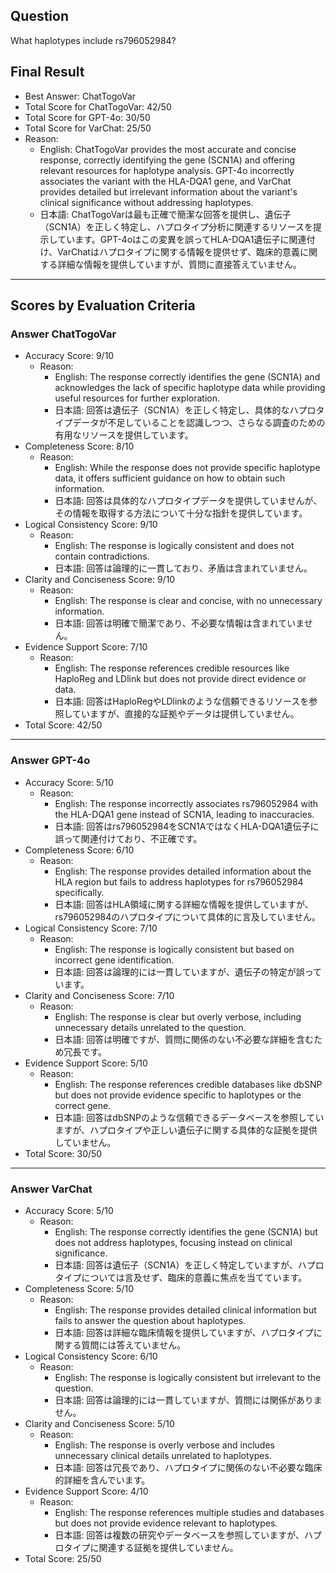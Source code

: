 ## Question

What haplotypes include rs796052984?

## Final Result

- Best Answer: ChatTogoVar
- Total Score for ChatTogoVar: 42/50
- Total Score for GPT-4o: 30/50
- Total Score for VarChat: 25/50
- Reason:
  - English: ChatTogoVar provides the most accurate and concise response, correctly identifying the gene (SCN1A) and offering relevant resources for haplotype analysis. GPT-4o incorrectly associates the variant with the HLA-DQA1 gene, and VarChat provides detailed but irrelevant information about the variant's clinical significance without addressing haplotypes.
  - 日本語: ChatTogoVarは最も正確で簡潔な回答を提供し、遺伝子（SCN1A）を正しく特定し、ハプロタイプ分析に関連するリソースを提示しています。GPT-4oはこの変異を誤ってHLA-DQA1遺伝子に関連付け、VarChatはハプロタイプに関する情報を提供せず、臨床的意義に関する詳細な情報を提供していますが、質問に直接答えていません。

---

## Scores by Evaluation Criteria

### Answer ChatTogoVar
- Accuracy Score: 9/10
  - Reason: 
    - English: The response correctly identifies the gene (SCN1A) and acknowledges the lack of specific haplotype data while providing useful resources for further exploration.
    - 日本語: 回答は遺伝子（SCN1A）を正しく特定し、具体的なハプロタイプデータが不足していることを認識しつつ、さらなる調査のための有用なリソースを提供しています。
- Completeness Score: 8/10
  - Reason: 
    - English: While the response does not provide specific haplotype data, it offers sufficient guidance on how to obtain such information.
    - 日本語: 回答は具体的なハプロタイプデータを提供していませんが、その情報を取得する方法について十分な指針を提供しています。
- Logical Consistency Score: 9/10
  - Reason: 
    - English: The response is logically consistent and does not contain contradictions.
    - 日本語: 回答は論理的に一貫しており、矛盾は含まれていません。
- Clarity and Conciseness Score: 9/10
  - Reason: 
    - English: The response is clear and concise, with no unnecessary information.
    - 日本語: 回答は明確で簡潔であり、不必要な情報は含まれていません。
- Evidence Support Score: 7/10
  - Reason: 
    - English: The response references credible resources like HaploReg and LDlink but does not provide direct evidence or data.
    - 日本語: 回答はHaploRegやLDlinkのような信頼できるリソースを参照していますが、直接的な証拠やデータは提供していません。
- Total Score: 42/50

---

### Answer GPT-4o
- Accuracy Score: 5/10
  - Reason: 
    - English: The response incorrectly associates rs796052984 with the HLA-DQA1 gene instead of SCN1A, leading to inaccuracies.
    - 日本語: 回答はrs796052984をSCN1AではなくHLA-DQA1遺伝子に誤って関連付けており、不正確です。
- Completeness Score: 6/10
  - Reason: 
    - English: The response provides detailed information about the HLA region but fails to address haplotypes for rs796052984 specifically.
    - 日本語: 回答はHLA領域に関する詳細な情報を提供していますが、rs796052984のハプロタイプについて具体的に言及していません。
- Logical Consistency Score: 7/10
  - Reason: 
    - English: The response is logically consistent but based on incorrect gene identification.
    - 日本語: 回答は論理的には一貫していますが、遺伝子の特定が誤っています。
- Clarity and Conciseness Score: 7/10
  - Reason: 
    - English: The response is clear but overly verbose, including unnecessary details unrelated to the question.
    - 日本語: 回答は明確ですが、質問に関係のない不必要な詳細を含むため冗長です。
- Evidence Support Score: 5/10
  - Reason: 
    - English: The response references credible databases like dbSNP but does not provide evidence specific to haplotypes or the correct gene.
    - 日本語: 回答はdbSNPのような信頼できるデータベースを参照していますが、ハプロタイプや正しい遺伝子に関する具体的な証拠を提供していません。
- Total Score: 30/50

---

### Answer VarChat
- Accuracy Score: 5/10
  - Reason: 
    - English: The response correctly identifies the gene (SCN1A) but does not address haplotypes, focusing instead on clinical significance.
    - 日本語: 回答は遺伝子（SCN1A）を正しく特定していますが、ハプロタイプについては言及せず、臨床的意義に焦点を当てています。
- Completeness Score: 5/10
  - Reason: 
    - English: The response provides detailed clinical information but fails to answer the question about haplotypes.
    - 日本語: 回答は詳細な臨床情報を提供していますが、ハプロタイプに関する質問には答えていません。
- Logical Consistency Score: 6/10
  - Reason: 
    - English: The response is logically consistent but irrelevant to the question.
    - 日本語: 回答は論理的には一貫していますが、質問には関係がありません。
- Clarity and Conciseness Score: 5/10
  - Reason: 
    - English: The response is overly verbose and includes unnecessary clinical details unrelated to haplotypes.
    - 日本語: 回答は冗長であり、ハプロタイプに関係のない不必要な臨床的詳細を含んでいます。
- Evidence Support Score: 4/10
  - Reason: 
    - English: The response references multiple studies and databases but does not provide evidence relevant to haplotypes.
    - 日本語: 回答は複数の研究やデータベースを参照していますが、ハプロタイプに関連する証拠を提供していません。
- Total Score: 25/50